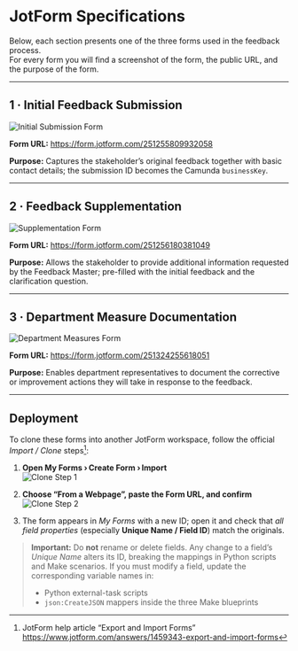 # JotForm Specifications  

Below, each section presents one of the three forms used in the feedback process.  
For every form you will find a screenshot of the form, the public URL, and the purpose of the form.

---

## 1&nbsp;· Initial Feedback Submission  

![Initial Submission Form](Readme%20-%20Appendix/Pictures/Jotform_InitialSubmission.png)  

**Form URL:** <https://form.jotform.com/251255809932058>  

**Purpose:** Captures the stakeholder’s original feedback together with basic contact details; the submission ID becomes the Camunda `businessKey`.  

---

## 2&nbsp;· Feedback Supplementation  

![Supplementation Form](Readme%20-%20Appendix/Pictures/Jotform_Supplementation.png)  

**Form URL:** <https://form.jotform.com/251256180381049>  

**Purpose:** Allows the stakeholder to provide additional information requested by the Feedback Master; pre-filled with the initial feedback and the clarification question.  

---

## 3&nbsp;· Department Measure Documentation  

![Department Measures Form](Readme%20-%20Appendix/Pictures/Jotform_DepartmentMeasures.png)  

**Form URL:** <https://form.jotform.com/251324255618051>  

**Purpose:** Enables department representatives to document the corrective or improvement actions they will take in response to the feedback.  

---

## Deployment  

To clone these forms into another JotForm workspace, follow the official *Import / Clone* steps[^1]:

1. **Open My Forms › Create Form › Import**  
   ![Clone Step 1](Readme%20-%20Appendix/Pictures/Jotform_CloneStep1.png)  

2. **Choose “From a Webpage”, paste the Form URL, and confirm**  
   ![Clone Step 2](Readme%20-%20Appendix/Pictures/Jotform_CloneStep2.png)  

3. The form appears in *My Forms* with a new ID; open it and check that *all field properties* (especially **Unique Name / Field ID**) match the originals.  

> **Important:** Do **not** rename or delete fields. Any change to a field’s *Unique Name* alters its ID, breaking the mappings in Python scripts and Make scenarios. If you must modify a field, update the corresponding variable names in:
> * Python external-task scripts  
> * `json:CreateJSON` mappers inside the three Make blueprints

[^1]: JotForm help article “Export and Import Forms” <https://www.jotform.com/answers/1459343-export-and-import-forms>
